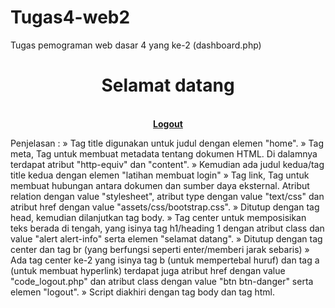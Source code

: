 # Tugas4-web2
Tugas pemograman web dasar 4 yang ke-2 (dashboard.php)

<!DOCTYPE html> 
<html> 
    <head> 
        <title>Home</title> 
        <meta http-equiv="Content-Type" content="text/html; charset=UTF-8" /> 	
        <title>Latihan Membuat Login</title> 	
        <link rel="stylesheet" type="text/css" href="assets/css/bootstrap.css">
    </head> 
    <body> 	
        <center>
            <h1 class="alert alert-info">Selamat datang</h1>
        </center> 	<br> 
        <center>
            <b><a href="code_logout.php" class="btn btn-danger">Logout</a></b></center>
    </body> 
</html>

Penjelasan :
» Tag title digunakan untuk judul dengan elemen "home".
» Tag meta, Tag untuk membuat metadata tentang dokumen HTML. Di dalamnya terdapat atribut "http-equiv" dan "content".
» Kemudian ada judul kedua/tag title kedua dengan elemen "latihan membuat login"
» Tag link, Tag untuk membuat hubungan antara dokumen dan sumber daya eksternal. Atribut relation dengan value "stylesheet", atribut type dengan value "text/css" dan atribut href dengan value "assets/css/bootstrap.css".
»	 Ditutup dengan tag head, kemudian dilanjutkan tag body.
» Tag center untuk memposisikan teks berada di tengah, yang isinya tag h1/heading 1 dengan atribut class dan value "alert alert-info" serta elemen "selamat datang".
» Ditutup dengan tag center dan tag br (yang berfungsi seperti enter/memberi jarak sebaris)
» Ada tag center ke-2 yang isinya tag b (untuk mempertebal huruf) dan tag a (untuk membuat hyperlink) terdapat juga atribut href dengan value "code_logout.php" dan atribut class dengan value "btn btn-danger" serta elemen "logout".
» Script diakhiri dengan tag body dan tag html.
